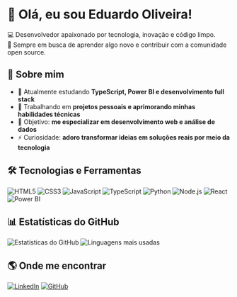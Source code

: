 # 👋 Olá, eu sou Eduardo Oliveira!

💻 Desenvolvedor apaixonado por tecnologia, inovação e código limpo.  
🚀 Sempre em busca de aprender algo novo e contribuir com a comunidade open source.

## 🧠 Sobre mim

- 🌱 Atualmente estudando **TypeScript, Power BI e desenvolvimento full stack**
- 💼 Trabalhando em **projetos pessoais e aprimorando minhas habilidades técnicas**
- 🎯 Objetivo: **me especializar em desenvolvimento web e análise de dados**
- ⚡ Curiosidade: **adoro transformar ideias em soluções reais por meio da tecnologia**

## 🛠️ Tecnologias e Ferramentas

![HTML5](https://img.shields.io/badge/HTML5-E34F26?style=for-the-badge&logo=html5&logoColor=white)
![CSS3](https://img.shields.io/badge/CSS3-1572B6?style=for-the-badge&logo=css3&logoColor=white)
![JavaScript](https://img.shields.io/badge/JavaScript-F7DF1E?style=for-the-badge&logo=javascript&logoColor=black)
![TypeScript](https://img.shields.io/badge/TypeScript-3178C6?style=for-the-badge&logo=typescript&logoColor=white)
![Python](https://img.shields.io/badge/Python-3776AB?style=for-the-badge&logo=python&logoColor=white)
![Node.js](https://img.shields.io/badge/Node.js-339933?style=for-the-badge&logo=node.js&logoColor=white)
![React](https://img.shields.io/badge/React-61DAFB?style=for-the-badge&logo=react&logoColor=black)
![Power BI](https://img.shields.io/badge/Power%20BI-F2C811?style=for-the-badge&logo=powerbi&logoColor=black)

## 📊 Estatísticas do GitHub

![Estatísticas do GitHub](https://github-readme-stats.vercel.app/api?username=eduardo-alm&show_icons=true&theme=dracula)
![Linguagens mais usadas](https://github-readme-stats.vercel.app/api/top-langs/?username=eduardo-alm&layout=compact&theme=dracula)

## 🌎 Onde me encontrar

[![LinkedIn](https://img.shields.io/badge/LinkedIn-0077B5?style=for-the-badge&logo=linkedin&logoColor=white)](https://www.linkedin.com/in/eduardoolivdasilva)
[![GitHub](https://img.shields.io/badge/GitHub-181717?style=for-the-badge&logo=github&logoColor=white)](https://github.com/eduardo-alm)




